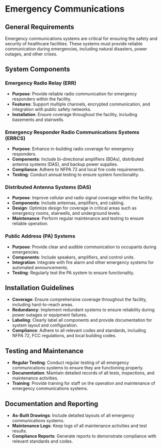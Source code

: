 # Emergency Communications

## General Requirements
Emergency communications systems are critical for ensuring the safety and security of healthcare facilities. These systems must provide reliable communication during emergencies, including natural disasters, power outages, and other crises.

## System Components
### Emergency Radio Relay (ERR)
- **Purpose**: Provide reliable radio communication for emergency responders within the facility.
- **Features**: Support multiple channels, encrypted communication, and integration with public safety networks.
- **Installation**: Ensure coverage throughout the facility, including basements and stairwells.

### Emergency Responder Radio Communications Systems (ERRCS)
- **Purpose**: Enhance in-building radio coverage for emergency responders.
- **Components**: Include bi-directional amplifiers (BDAs), distributed antenna systems (DAS), and backup power supplies.
- **Compliance**: Adhere to NFPA 72 and local fire code requirements.
- **Testing**: Conduct annual testing to ensure system functionality.

### Distributed Antenna Systems (DAS)
- **Purpose**: Improve cellular and radio signal coverage within the facility.
- **Components**: Include antennas, amplifiers, and cabling.
- **Design**: Optimize design for coverage in critical areas such as emergency rooms, stairwells, and underground levels.
- **Maintenance**: Perform regular maintenance and testing to ensure reliable operation.

### Public Address (PA) Systems
- **Purpose**: Provide clear and audible communication to occupants during emergencies.
- **Components**: Include speakers, amplifiers, and control units.
- **Integration**: Integrate with fire alarm and other emergency systems for automated announcements.
- **Testing**: Regularly test the PA system to ensure functionality.

## Installation Guidelines
- **Coverage**: Ensure comprehensive coverage throughout the facility, including hard-to-reach areas.
- **Redundancy**: Implement redundant systems to ensure reliability during power outages or equipment failures.
- **Labeling**: Clearly label all components and provide documentation for system layout and configuration.
- **Compliance**: Adhere to all relevant codes and standards, including NFPA 72, FCC regulations, and local building codes.

## Testing and Maintenance
- **Regular Testing**: Conduct regular testing of all emergency communications systems to ensure they are functioning properly.
- **Documentation**: Maintain detailed records of all tests, inspections, and maintenance activities.
- **Training**: Provide training for staff on the operation and maintenance of emergency communications systems.

## Documentation and Reporting
- **As-Built Drawings**: Include detailed layouts of all emergency communications systems.
- **Maintenance Logs**: Keep logs of all maintenance activities and test results.
- **Compliance Reports**: Generate reports to demonstrate compliance with relevant standards and codes.
